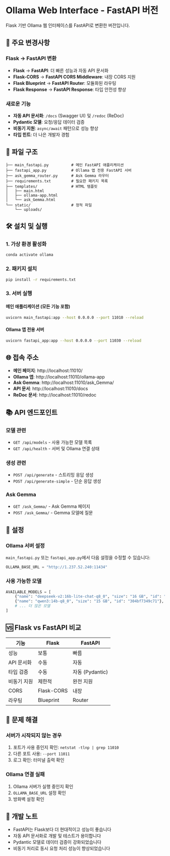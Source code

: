 # Ollama Web Interface - FastAPI 버전

Flask 기반 Ollama 웹 인터페이스를 FastAPI로 변환한 버전입니다.

## 🚀 주요 변경사항

### Flask → FastAPI 변환
- **Flask** → **FastAPI**: 더 빠른 성능과 자동 API 문서화
- **Flask-CORS** → **FastAPI CORS Middleware**: 내장 CORS 지원
- **Flask Blueprint** → **FastAPI Router**: 모듈화된 라우팅
- **Flask Response** → **FastAPI Response**: 타입 안전성 향상

### 새로운 기능
- **자동 API 문서화**: `/docs` (Swagger UI) 및 `/redoc` (ReDoc)
- **Pydantic 모델**: 요청/응답 데이터 검증
- **비동기 지원**: `async/await` 패턴으로 성능 향상
- **타입 힌트**: 더 나은 개발자 경험

## 📁 파일 구조

```
├── main_fastapi.py          # 메인 FastAPI 애플리케이션
├── fastapi_app.py           # Ollama 앱 전용 FastAPI 서버
├── ask_gemma_router.py      # Ask Gemma 라우터
├── requirements.txt         # 필요한 패키지 목록
├── templates/               # HTML 템플릿
│   ├── main.html
│   ├── ollama-app.html
│   └── ask_Gemma.html
└── static/                  # 정적 파일
    └── uploads/
```

## 🛠️ 설치 및 실행

### 1. 가상 환경 활성화
```bash
conda activate ollama
```

### 2. 패키지 설치
```bash
pip install -r requirements.txt
```

### 3. 서버 실행

#### 메인 애플리케이션 (모든 기능 포함)
```bash
uvicorn main_fastapi:app --host 0.0.0.0 --port 11010 --reload
```

#### Ollama 앱 전용 서버
```bash
uvicorn fastapi_app:app --host 0.0.0.0 --port 11030 --reload
```

## 🌐 접속 주소

- **메인 페이지**: http://localhost:11010/
- **Ollama 앱**: http://localhost:11010/ollama-app
- **Ask Gemma**: http://localhost:11010/ask_Gemma/
- **API 문서**: http://localhost:11010/docs
- **ReDoc 문서**: http://localhost:11010/redoc

## 📚 API 엔드포인트

### 모델 관련
- `GET /api/models` - 사용 가능한 모델 목록
- `GET /api/health` - 서버 및 Ollama 연결 상태

### 생성 관련
- `POST /api/generate` - 스트리밍 응답 생성
- `POST /api/generate-simple` - 단순 응답 생성

### Ask Gemma
- `GET /ask_Gemma/` - Ask Gemma 페이지
- `POST /ask_Gemma/` - Gemma 모델에 질문

## 🔧 설정

### Ollama 서버 설정
`main_fastapi.py` 또는 `fastapi_app.py`에서 다음 설정을 수정할 수 있습니다:

```python
OLLAMA_BASE_URL = "http://1.237.52.240:11434"
```

### 사용 가능한 모델
```python
AVAILABLE_MODELS = [
    {"name": "deepseek-v2:16b-lite-chat-q8_0", "size": "16 GB", "id": "1d62ef756269"},
    {"name": "qwen3:14b-q8_0", "size": "15 GB", "id": "304bf7349c71"},
    # ... 더 많은 모델
]
```

## 🆚 Flask vs FastAPI 비교

| 기능 | Flask | FastAPI |
|------|-------|---------|
| 성능 | 보통 | 빠름 |
| API 문서화 | 수동 | 자동 |
| 타입 검증 | 수동 | 자동 (Pydantic) |
| 비동기 지원 | 제한적 | 완전 지원 |
| CORS | Flask-CORS | 내장 |
| 라우팅 | Blueprint | Router |

## 🐛 문제 해결

### 서버가 시작되지 않는 경우
1. 포트가 사용 중인지 확인: `netstat -tlnp | grep 11010`
2. 다른 포트 사용: `--port 11011`
3. 로그 확인: 터미널 출력 확인

### Ollama 연결 실패
1. Ollama 서버가 실행 중인지 확인
2. `OLLAMA_BASE_URL` 설정 확인
3. 방화벽 설정 확인

## 📝 개발 노트

- FastAPI는 Flask보다 더 현대적이고 성능이 좋습니다
- 자동 API 문서화로 개발 및 테스트가 용이합니다
- Pydantic 모델로 데이터 검증이 강화되었습니다
- 비동기 처리로 동시 요청 처리 성능이 향상되었습니다 